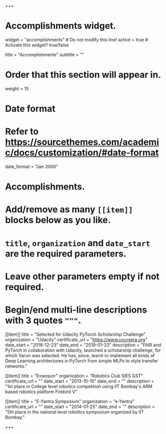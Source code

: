 +++
# Accomplishments widget.
widget = "accomplishments"  # Do not modify this line!
active = true  # Activate this widget? true/false

title = "Accomplish&shy;ments"
subtitle = ""

# Order that this section will appear in.
weight = 15

# Date format
#   Refer to https://sourcethemes.com/academic/docs/customization/#date-format
date_format = "Jan 2006"

# Accomplishments.
#   Add/remove as many `[[item]]` blocks below as you like.
#   `title`, `organization` and `date_start` are the required parameters.
#   Leave other parameters empty if not required.
#   Begin/end multi-line descriptions with 3 quotes `"""`.

[[item]]
  title = "Selected for Udacity PyTorch Scholarship Challenge"
  organization = "Udacity"
  certificate_url = "https://www.coursera.org"
  date_start = "2018-12-23"
  date_end = "2019-01-23"
  description = "FAIR and PyTorch in collaboration with Udacity, launched a scholarship challenge, for which Varun was selected. He has, since, learnt to implement all kinds of Deep Learning architectures in PyTorch from simple MLPs to style transfer networks."

[[item]]
  title = "Exsequor"
  organization = "Robotics Club SIES GST"
  certificate_url = ""
  date_start = "2013-10-15"
  date_end = ""
  description = "1st place in College level robotics competition using IIT Bombay's ARM based robotics platform Firebird V"
  
[[item]]
  title = "E-Yantra Symposium"
  organization = "e-Yantra"
  certificate_url = ""
  date_start = "2014-01-25"
  date_end = ""
  description = "5th place in the national level robotics symposium organized by IIT Bombay."

+++
